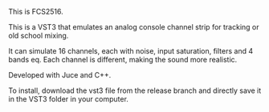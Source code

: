 This is FCS2516.

This is a VST3 that emulates an analog console channel strip for tracking or old school mixing.

It can simulate 16 channels, each with noise, input saturation, filters and 4 bands eq. Each channel is different, making the sound more realistic.

Developed with Juce and C++.

To install, download the vst3 file from the release branch and directly save it in the VST3 folder in your computer.